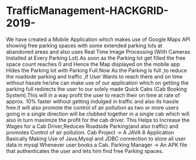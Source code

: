 # TrafficManagement-HACKGRID-2019-
We have created a Mobile Application which makes use of Google Maps API showing free parking spaces with some extended parking lots at abandoned areas and also uses Real Time Image Processing (With Cameras Installed at Every Parking Lot).As soon as the Parking lot get filled the free space count reaches 0 and Hence the Map displayed on the mobile app Hides the Parking lot with Parking Full.Now As the Parking Is full ,to reduce the roadside parking and traffic ,if User Wants to reach there and on time without hassle he/she can make use of our application which on getting the parking full redirects the user to our solely made Quick Cabs (Cab Booking System).This will in a way profit the user to reach their on time at rate of approx. 10% faster without getting indulged in traffic and also its hassle free.It will also promote the control of air pollution as two or more users going in a single direction will be clubbed together in a single cab which will also in turn maximize the profit for the cab driver.
This Helps to Increase the Wages for a Cab Driver,Reduces Roadside Parking(and also traffic) and promotes Control of air pollution.
Cab Project -> A JAVA 8 Application Basically Making Use of Java,Mysql and JDBC connection to store all user data in mysql Whenever user books a Cab.
Parking Manager -> An APK file that authenticates the user and lets him find free Parking spaces.

